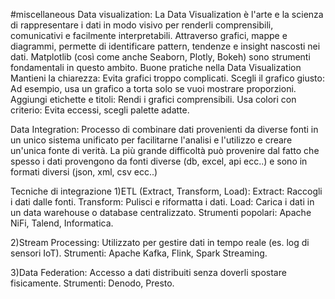 #miscellaneous 
Data visualization:
La Data Visualization è l'arte e la scienza di rappresentare i dati in modo visivo per renderli comprensibili, comunicativi e facilmente interpretabili. Attraverso grafici, mappe e diagrammi, permette di identificare pattern, tendenze e insight nascosti nei dati.
Matplotlib (così come anche Seaborn, Plotly, Bokeh) sono strumenti fondamentali in questo ambito.
Buone pratiche nella Data Visualization
Mantieni la chiarezza: Evita grafici troppo complicati.
Scegli il grafico giusto: Ad esempio, usa un grafico a torta solo se vuoi mostrare proporzioni.
Aggiungi etichette e titoli: Rendi i grafici comprensibili.
Usa colori con criterio: Evita eccessi, scegli palette adatte.


Data Integration:
Processo di combinare dati provenienti da diverse fonti in un unico sistema unificato per facilitarne l'analisi e l'utilizzo e creare un'unica fonte di verità.
La più grande difficoltà può provenire dal fatto che spesso i dati provengono da fonti diverse (db, excel, api ecc..) e sono in formati diversi (json, xml, csv ecc..)

Tecniche di integrazione
1)ETL (Extract, Transform, Load):
Extract: Raccogli i dati dalle fonti.
Transform: Pulisci e riformatta i dati.
Load: Carica i dati in un data warehouse o database centralizzato.
Strumenti popolari: Apache NiFi, Talend, Informatica.

2)Stream Processing:
Utilizzato per gestire dati in tempo reale (es. log di sensori IoT).
Strumenti: Apache Kafka, Flink, Spark Streaming.

3)Data Federation:
Accesso a dati distribuiti senza doverli spostare fisicamente.
Strumenti: Denodo, Presto.
